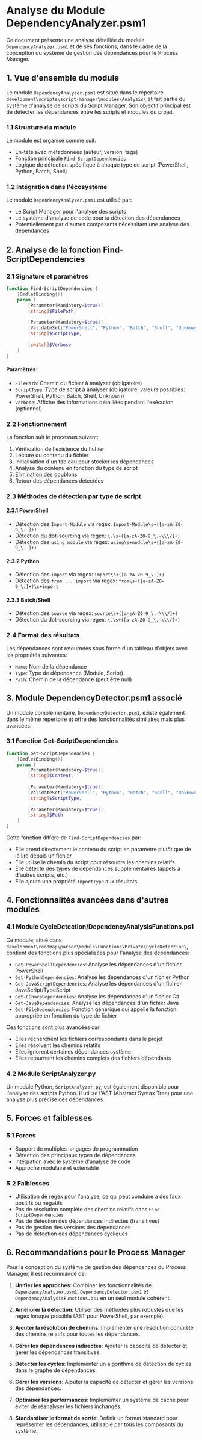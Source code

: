 # Analyse du Module DependencyAnalyzer.psm1

Ce document présente une analyse détaillée du module `DependencyAnalyzer.psm1` et de ses fonctions, dans le cadre de la conception du système de gestion des dépendances pour le Process Manager.

## 1. Vue d'ensemble du module

Le module `DependencyAnalyzer.psm1` est situé dans le répertoire `development\scripts\script-manager\modules\Analysis\` et fait partie du système d'analyse de scripts du Script Manager. Son objectif principal est de détecter les dépendances entre les scripts et modules du projet.

### 1.1 Structure du module

Le module est organisé comme suit:
- En-tête avec métadonnées (auteur, version, tags)
- Fonction principale `Find-ScriptDependencies`
- Logique de détection spécifique à chaque type de script (PowerShell, Python, Batch, Shell)

### 1.2 Intégration dans l'écosystème

Le module `DependencyAnalyzer.psm1` est utilisé par:
- Le Script Manager pour l'analyse des scripts
- Le système d'analyse de code pour la détection des dépendances
- Potentiellement par d'autres composants nécessitant une analyse des dépendances

## 2. Analyse de la fonction Find-ScriptDependencies

### 2.1 Signature et paramètres

```powershell
function Find-ScriptDependencies {
    [CmdletBinding()]
    param (
        [Parameter(Mandatory=$true)]
        [string]$FilePath,
        
        [Parameter(Mandatory=$true)]
        [ValidateSet("PowerShell", "Python", "Batch", "Shell", "Unknown")]
        [string]$ScriptType,
        
        [switch]$Verbose
    )
}
```

#### Paramètres:
- `FilePath`: Chemin du fichier à analyser (obligatoire)
- `ScriptType`: Type de script à analyser (obligatoire, valeurs possibles: PowerShell, Python, Batch, Shell, Unknown)
- `Verbose`: Affiche des informations détaillées pendant l'exécution (optionnel)

### 2.2 Fonctionnement

La fonction suit le processus suivant:
1. Vérification de l'existence du fichier
2. Lecture du contenu du fichier
3. Initialisation d'un tableau pour stocker les dépendances
4. Analyse du contenu en fonction du type de script
5. Élimination des doublons
6. Retour des dépendances détectées

### 2.3 Méthodes de détection par type de script

#### 2.3.1 PowerShell
- Détection des `Import-Module` via regex: `Import-Module\s+([a-zA-Z0-9_\.-]+)`
- Détection du dot-sourcing via regex: `\.\s+([a-zA-Z0-9_\.-\\\/]+)`
- Détection des `using module` via regex: `using\s+module\s+([a-zA-Z0-9_\.-]+)`

#### 2.3.2 Python
- Détection des `import` via regex: `import\s+([a-zA-Z0-9_\.]+)`
- Détection des `from ... import` via regex: `from\s+([a-zA-Z0-9_\.]+)\s+import`

#### 2.3.3 Batch/Shell
- Détection des `source` via regex: `source\s+([a-zA-Z0-9_\.-\\\/]+)`
- Détection du dot-sourcing via regex: `\.\s+([a-zA-Z0-9_\.-\\\/]+)`

### 2.4 Format des résultats

Les dépendances sont retournées sous forme d'un tableau d'objets avec les propriétés suivantes:
- `Name`: Nom de la dépendance
- `Type`: Type de dépendance (Module, Script)
- `Path`: Chemin de la dépendance (peut être null)

## 3. Module DependencyDetector.psm1 associé

Un module complémentaire, `DependencyDetector.psm1`, existe également dans le même répertoire et offre des fonctionnalités similaires mais plus avancées.

### 3.1 Fonction Get-ScriptDependencies

```powershell
function Get-ScriptDependencies {
    [CmdletBinding()]
    param (
        [Parameter(Mandatory=$true)]
        [string]$Content,
        
        [Parameter(Mandatory=$true)]
        [ValidateSet("PowerShell", "Python", "Batch", "Shell", "Unknown")]
        [string]$ScriptType,
        
        [Parameter(Mandatory=$true)]
        [string]$Path
    )
}
```

Cette fonction diffère de `Find-ScriptDependencies` par:
- Elle prend directement le contenu du script en paramètre plutôt que de le lire depuis un fichier
- Elle utilise le chemin du script pour résoudre les chemins relatifs
- Elle détecte des types de dépendances supplémentaires (appels à d'autres scripts, etc.)
- Elle ajoute une propriété `ImportType` aux résultats

## 4. Fonctionnalités avancées dans d'autres modules

### 4.1 Module CycleDetection/DependencyAnalysisFunctions.ps1

Ce module, situé dans `development\roadmap\parser\module\Functions\Private\CycleDetection\`, contient des fonctions plus spécialisées pour l'analyse des dépendances:

- `Get-PowerShellDependencies`: Analyse les dépendances d'un fichier PowerShell
- `Get-PythonDependencies`: Analyse les dépendances d'un fichier Python
- `Get-JavaScriptDependencies`: Analyse les dépendances d'un fichier JavaScript/TypeScript
- `Get-CSharpDependencies`: Analyse les dépendances d'un fichier C#
- `Get-JavaDependencies`: Analyse les dépendances d'un fichier Java
- `Get-FileDependencies`: Fonction générique qui appelle la fonction appropriée en fonction du type de fichier

Ces fonctions sont plus avancées car:
- Elles recherchent les fichiers correspondants dans le projet
- Elles résolvent les chemins relatifs
- Elles ignorent certaines dépendances système
- Elles retournent les chemins complets des fichiers dépendants

### 4.2 Module ScriptAnalyzer.py

Un module Python, `ScriptAnalyzer.py`, est également disponible pour l'analyse des scripts Python. Il utilise l'AST (Abstract Syntax Tree) pour une analyse plus précise des dépendances.

## 5. Forces et faiblesses

### 5.1 Forces
- Support de multiples langages de programmation
- Détection des principaux types de dépendances
- Intégration avec le système d'analyse de code
- Approche modulaire et extensible

### 5.2 Faiblesses
- Utilisation de regex pour l'analyse, ce qui peut conduire à des faux positifs ou négatifs
- Pas de résolution complète des chemins relatifs dans `Find-ScriptDependencies`
- Pas de détection des dépendances indirectes (transitives)
- Pas de gestion des versions des dépendances
- Pas de détection des dépendances cycliques

## 6. Recommandations pour le Process Manager

Pour la conception du système de gestion des dépendances du Process Manager, il est recommandé de:

1. **Unifier les approches**: Combiner les fonctionnalités de `DependencyAnalyzer.psm1`, `DependencyDetector.psm1` et `DependencyAnalysisFunctions.ps1` en un seul module cohérent.

2. **Améliorer la détection**: Utiliser des méthodes plus robustes que les regex lorsque possible (AST pour PowerShell, par exemple).

3. **Ajouter la résolution de chemins**: Implémenter une résolution complète des chemins relatifs pour toutes les dépendances.

4. **Gérer les dépendances indirectes**: Ajouter la capacité de détecter et gérer les dépendances transitives.

5. **Détecter les cycles**: Implémenter un algorithme de détection de cycles dans le graphe de dépendances.

6. **Gérer les versions**: Ajouter la capacité de détecter et gérer les versions des dépendances.

7. **Optimiser les performances**: Implémenter un système de cache pour éviter de réanalyser les fichiers inchangés.

8. **Standardiser le format de sortie**: Définir un format standard pour représenter les dépendances, utilisable par tous les composants du système.
